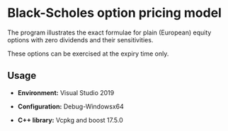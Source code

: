 # Black-Scholes option pricing model

The program illustrates the exact formulae for plain (European) equity options  with zero dividends and their sensitivities.

These options can be exercised at the expiry time only.


## Usage

* **Environment:** Visual Studio 2019 

* **Configuration:** Debug-Windowsx64

* **C++ library:** Vcpkg and boost 17.5.0

